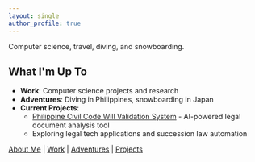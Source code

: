```yaml
---
layout: single
author_profile: true
---
```


Computer science, travel, diving, and snowboarding.

## What I'm Up To

- **Work**: Computer science projects and research
- **Adventures**: Diving in Philippines, snowboarding in Japan  
- **Current Projects**: 
  - [Philippine Civil Code Will Validation System](/projects/philippine-civil-code-will-validator/) - AI-powered legal document analysis tool
  - Exploring legal tech applications and succession law automation

[About Me](/about/) | [Work](/work/) | [Adventures](/adventures/) | [Projects](/projects/)
